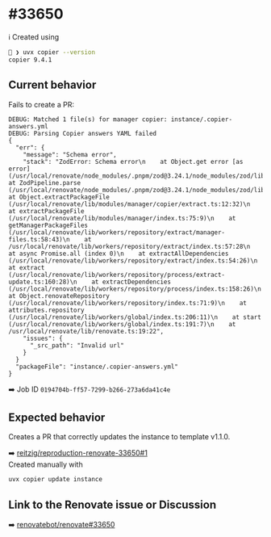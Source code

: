 # #33650

ℹ️ Created using

```bash
 ❯ uvx copier --version
copier 9.4.1
```

## Current behavior

Fails to create a PR:

```
DEBUG: Matched 1 file(s) for manager copier: instance/.copier-answers.yml
DEBUG: Parsing Copier answers YAML failed
{
  "err": {
    "message": "Schema error",
    "stack": "ZodError: Schema error\n    at Object.get error [as error] (/usr/local/renovate/node_modules/.pnpm/zod@3.24.1/node_modules/zod/lib/types.js:55:31)\n    at ZodPipeline.parse (/usr/local/renovate/node_modules/.pnpm/zod@3.24.1/node_modules/zod/lib/types.js:131:22)\n    at Object.extractPackageFile (/usr/local/renovate/lib/modules/manager/copier/extract.ts:12:32)\n    at extractPackageFile (/usr/local/renovate/lib/modules/manager/index.ts:75:9)\n    at getManagerPackageFiles (/usr/local/renovate/lib/workers/repository/extract/manager-files.ts:58:43)\n    at /usr/local/renovate/lib/workers/repository/extract/index.ts:57:28\n    at async Promise.all (index 0)\n    at extractAllDependencies (/usr/local/renovate/lib/workers/repository/extract/index.ts:54:26)\n    at extract (/usr/local/renovate/lib/workers/repository/process/extract-update.ts:160:28)\n    at extractDependencies (/usr/local/renovate/lib/workers/repository/process/index.ts:158:26)\n    at Object.renovateRepository (/usr/local/renovate/lib/workers/repository/index.ts:71:9)\n    at attributes.repository (/usr/local/renovate/lib/workers/global/index.ts:206:11)\n    at start (/usr/local/renovate/lib/workers/global/index.ts:191:7)\n    at /usr/local/renovate/lib/renovate.ts:19:22",
    "issues": {
      "_src_path": "Invalid url"
    }
  }
  "packageFile": "instance/.copier-answers.yml"
}
```
➡️ Job ID `0194704b-ff57-7299-b266-273a6da41c4e`

## Expected behavior

Creates a PR that correctly updates the instance to template v1.1.0.

➡️ [reitzig/reproduction-renovate-33650#1](https://github.com/reitzig/reproduction-renovate-33650/pull/1)  
Created manually with

```bash
uvx copier update instance
```

## Link to the Renovate issue or Discussion

➡️ [renovatebot/renovate#33650](https://github.com/renovatebot/renovate/discussions/33650)
